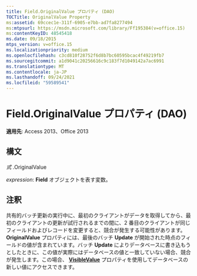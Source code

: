 ```yaml
---
title: Field.OriginalValue プロパティ (DAO)
TOCTitle: OriginalValue Property
ms:assetid: 69ccec1e-311f-6905-e7bb-ad7fa8277494
ms:mtpsurl: https://msdn.microsoft.com/library/Ff195384(v=office.15)
ms:contentKeyID: 48545418
ms.date: 09/18/2015
mtps_version: v=office.15
ms.localizationpriority: medium
ms.openlocfilehash: c3cd810f28752f6d8b7bc60595bcac4f49219fb7
ms.sourcegitcommit: a1d9041c20256616c9c183f7d1049142a7ac6991
ms.translationtype: MT
ms.contentlocale: ja-JP
ms.lasthandoff: 09/24/2021
ms.locfileid: "59589541"
---
```

# <a name="fieldoriginalvalue-property-dao"></a>Field.OriginalValue プロパティ (DAO)


**適用先**: Access 2013、Office 2013

## <a name="syntax"></a>構文

*式* .OriginalValue

*expression*: **Field** オブジェクトを表す変数。

## <a name="remarks"></a>注釈

共有的バッチ更新の実行中に、最初のクライアントがデータを取得してから、最初のクライアントの更新が試行されるまでの間に、2 番目のクライアントが同じフィールドおよびレコードを変更すると、競合が発生する可能性があります。 **OriginalValue** プロパティには、最後のバッチ **Update** が開始された時点のフィールドの値が含まれています。バッチ **Update** によりデータベースに書き込もうとしたときに、この値が実際にはデータベースの値と一致していない場合、競合が発生します。この場合、 **[VisibleValue](field-visiblevalue-property-dao.md)** プロパティを使用してデータベースの新しい値にアクセスできます。

